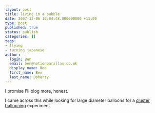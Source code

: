 ```yaml
---
layout: post
title: living in a bubble
date: 2007-12-06 16:04:48.000000000 +11:00
type: post
published: true
status: publish
categories: []
tags:
- flying
- turning japanese
author:
  login: Ben
  email: ben@notionparallax.co.uk
  display_name: Ben
  first_name: Ben
  last_name: Doherty
---
```

<p>I promise I'll blog more, honest.</p>
<p>I came across this while looking for large diameter balloons for a <a href="http://www.clusterballoon.org/">cluster ballooning</a> experiment</p>
<param name="movie" value="http://www.youtube.com/v/IwopFHIRjj8&amp;rel=1" />
<param name="wmode" value="transparent" /><ibed type="application/x-shockwave-flash" wmode="transparent" width="425" height="355"></ibed></p>
